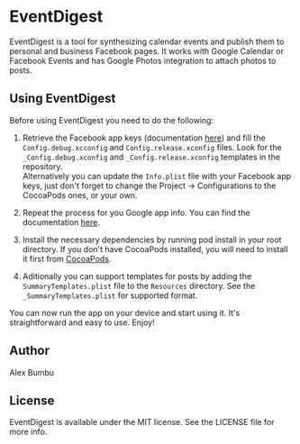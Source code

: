 # EventDigest
EventDigest is a tool for synthesizing calendar events and publish them to personal and business Facebook pages. It works with Google Calendar or Facebook Events and has Google Photos integration to attach photos to posts.

## Using EventDigest
Before using EventDigest you need to do the following:

1. Retrieve the Facebook app keys (documentation [here](https://developers.facebook.com/docs/ios/getting-started)) and fill the `Config.debug.xcconfig` and `Config.release.xconfig` files. Look for the `_Config.debug.xconfig` and `_Config.release.xconfig` templates in the repository.<br />
Alternatively you can update the `Info.plist` file with your Facebook app keys, just don't forget to change the Project -> Configurations to the CocoaPods ones, or your own.

2. Repeat the process for you Google app info. You can find the documentation [here](https://developers.google.com/identity/sign-in/ios/start-integrating).

3. Install the necessary dependencies by running pod install in your root directory. If you don't have CocoaPods installed, you will need to install it first from [CocoaPods](https://cocoapods.org).

4. Aditionally you can support templates for posts by adding the `SummaryTemplates.plist` file to the `Resources` directory. See the `_SummaryTemplates.plist` for supported format.
  
You can now run the app on your device and start using it. It's straightforward and easy to use. Enjoy!

## Author
Alex Bumbu

## License
EventDigest is available under the MIT license. See the LICENSE file for more info.
